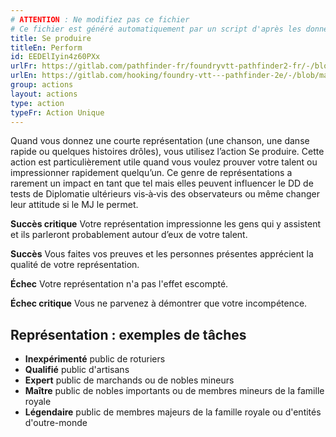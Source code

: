 ```yaml
---
# ATTENTION : Ne modifiez pas ce fichier
# Ce fichier est généré automatiquement par un script d'après les données du module Foundry VTT officiel et de sa traduction
title: Se produire
titleEn: Perform
id: EEDElIyin4z60PXx
urlFr: https://gitlab.com/pathfinder-fr/foundryvtt-pathfinder2-fr/-/blob/master/data/actions/EEDElIyin4z60PXx.htm
urlEn: https://gitlab.com/hooking/foundry-vtt---pathfinder-2e/-/blob/master/packs/data/actions.db/perform.json
group: actions
layout: actions
type: action
typeFr: Action Unique
---
```

Quand vous donnez une courte représentation (une chanson, une danse rapide ou quelques histoires drôles), vous utilisez l’action Se produire. Cette action est particulièrement utile quand vous voulez prouver votre talent ou impressionner rapidement quelqu’un. Ce genre de représentations a rarement un impact en tant que tel mais elles peuvent influencer le DD de tests de Diplomatie ultérieurs vis‑à‑vis des observateurs ou même changer leur attitude si le MJ le permet.

**Succès critique** Votre représentation impressionne les gens qui y assistent et ils parleront probablement autour d’eux de votre talent.

**Succès** Vous faites vos preuves et les personnes présentes apprécient la qualité de votre représentation.

**Échec** Votre représentation n'a pas l'effet escompté.

**Échec critique** Vous ne parvenez à démontrer que votre incompétence.

## Représentation : exemples de tâches



- **Inexpérimenté** public de roturiers
- **Qualifié** public d'artisans
- **Expert** public de marchands ou de nobles mineurs
- **Maître** public de nobles importants ou de membres mineurs de la famille royale
- **Légendaire** public de membres majeurs de la famille royale ou d'entités d'outre-monde
